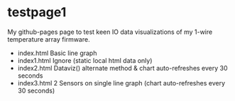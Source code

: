 # testpage1
My github-pages page to test keen IO data visualizations of my 1-wire temperature array firmware.

- index.html  Basic line graph
- index1.html Ignore (static local html data only)
- index2.html Dataviz() alternate method & chart auto-refreshes every 30 seconds
- index3.html 2 Sensors on single line graph (chart auto-refreshes every 30 seconds)
